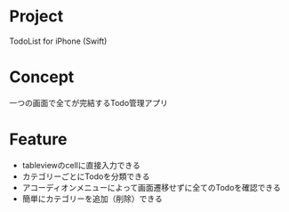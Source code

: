 # Project
TodoList for iPhone (Swift)

# Concept
一つの画面で全てが完結するTodo管理アプリ

# Feature
- tableviewのcellに直接入力できる
- カテゴリーごとにTodoを分類できる
- アコーディオンメニューによって画面遷移せずに全てのTodoを確認できる
- 簡単にカテゴリーを追加（削除）できる



